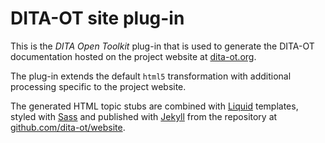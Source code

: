 # DITA-OT site plug-in

This is the _DITA Open Toolkit_ plug-in that is used to generate the DITA-OT documentation hosted on the project website at [dita-ot.org][1].

The plug-in extends the default `html5` transformation with additional processing specific to the project website.

The generated HTML topic stubs are combined with [Liquid][2] templates, styled with [Sass][3] and published with [Jekyll][4] from the repository at [github.com/dita-ot/website][5].

[1]: https://www.dita-ot.org/
[2]: https://github.com/Shopify/liquid/wiki
[3]: http://sass-lang.com 'Sass: Syntactically Awesome Style Sheets'
[4]: http://jekyllrb.com 'Jekyll • Simple, blog-aware, static sites'
[5]: https://github.com/dita-ot/website
